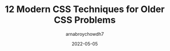 ---
author: arnabroychowdh7
date: 2022-05-05
permalink: false
publisher: thepracticaldev
tags:
  - css
  - techniques
  - optimization
target_url: https://dev.to/lambdatest/12-modern-css-techniques-for-older-css-problems-5abb
title: 12 Modern CSS Techniques for Older CSS Problems
---